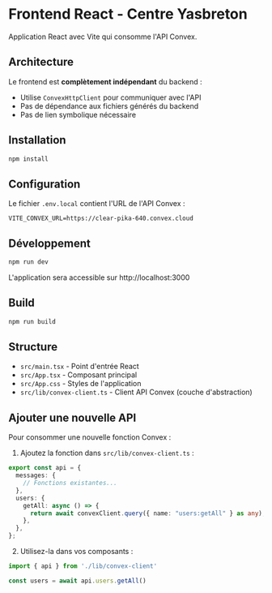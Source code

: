 # Frontend React - Centre Yasbreton

Application React avec Vite qui consomme l'API Convex.

## Architecture

Le frontend est **complètement indépendant** du backend :
- Utilise `ConvexHttpClient` pour communiquer avec l'API
- Pas de dépendance aux fichiers générés du backend
- Pas de lien symbolique nécessaire

## Installation

```bash
npm install
```

## Configuration

Le fichier `.env.local` contient l'URL de l'API Convex :
```
VITE_CONVEX_URL=https://clear-pika-640.convex.cloud
```

## Développement

```bash
npm run dev
```

L'application sera accessible sur http://localhost:3000

## Build

```bash
npm run build
```

## Structure

- `src/main.tsx` - Point d'entrée React
- `src/App.tsx` - Composant principal
- `src/App.css` - Styles de l'application
- `src/lib/convex-client.ts` - Client API Convex (couche d'abstraction)

## Ajouter une nouvelle API

Pour consommer une nouvelle fonction Convex :

1. Ajoutez la fonction dans `src/lib/convex-client.ts` :

```typescript
export const api = {
  messages: {
    // Fonctions existantes...
  },
  users: {
    getAll: async () => {
      return await convexClient.query({ name: "users:getAll" } as any);
    },
  },
};
```

2. Utilisez-la dans vos composants :

```typescript
import { api } from './lib/convex-client'

const users = await api.users.getAll()
```
